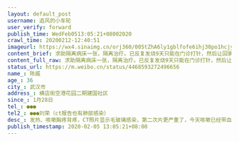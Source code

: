 ```yaml
---
layout: default_post
username: 追风的小车轮
user_verify: forward
publish_time: WedFeb0513:05:21+08002020
crawl_time: 20200212-12:40:51
imageurl: https://wx4.sinaimg.cn/orj360/005tZhA6ly1gblfofe6ihj30po1hcjyh.jpg,https://wx4.sinaimg.cn/orj360/005tZhA6ly1gblfofv4yej30po1hcahr.jpg,https://wx4.sinaimg.cn/orj360/005tZhA6ly1gblfxqpie2j30u00u0n0z.jpg,https://wx4.sinaimg.cn/orj360/005tZhA6ly1gblfxxk59zj30u00u0ad9.jpg
content_brief: 求助隔离病床一张，隔离治疗。已反复发烧9天只能在门诊打针，然后让回家隔离家里8个人，两个小孩，已有两个人ct报告肺部感染。横店街横店医院不收住院，社区说户口不是本地也只说反应，没有回音（发烧患者户口所在地嘉鱼县牌洲湾镇庄屋村）【姓名】陈威【年龄】36【所在城市】武汉市【所在小区、社 ...全文
content_full_raw: 求助隔离病床一张，隔离治疗。已反复发烧9天只能在门诊打针，然后让回家隔离家里8个人，两个小孩，已有两个人ct报告肺部感染。横店街横店医院不收住院，社区说户口不是本地也只说反应，没有回音（发烧患者户口所在地嘉鱼县牌洲湾镇庄屋村）【姓名】陈威【年龄】36【所在城市】武汉市【所在小区、社区】横店街空港花园二期建国社区【患病时间】1月28日【病情描述】发热、咳嗽胸疼背疼，CT照片显示毛玻璃感染，第二次片更严重了，今天咳嗽已经带血丝【联系方式】●●●【其他紧急联系人】●●●刘荣（ct报告也有肺部感染）
status_url: https://m.weibo.cn/status/4468593272496656
name_: 陈威
age_: 36
city_: 武汉市
address_: 横店街空港花园二期建国社区
since_: 1月28日
tel_: ●●●
tel2_: ●●●刘荣（ct报告也有肺部感染）
desc_: 发热、咳嗽胸疼背疼，CT照片显示毛玻璃感染，第二次片更严重了，今天咳嗽已经带血丝
publish_timestamp: 2020-02-05 13:05:21+08:00
---
```

